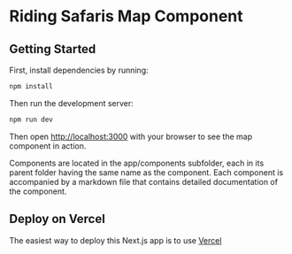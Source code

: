 # Riding Safaris Map Component

## Getting Started

First, install dependencies by running:

```bash
npm install
```

Then run the development server:

```bash
npm run dev
```

Then open [http://localhost:3000](http://localhost:3000) with your browser to see the map component in action.

Components are located in the app/components subfolder, each in its parent folder having the same name as the component.
Each component is accompanied by a markdown file that contains detailed documentation of the component.


## Deploy on Vercel

The easiest way to deploy this Next.js app is to use [Vercel](https://vercel.com/new?utm_medium=default-template&filter=next.js&utm_source=create-next-app&utm_campaign=create-next-app-readme)

